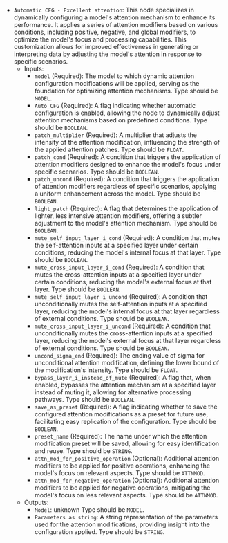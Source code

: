 - `Automatic CFG - Excellent attention`: This node specializes in dynamically configuring a model's attention mechanism to enhance its performance. It applies a series of attention modifiers based on various conditions, including positive, negative, and global modifiers, to optimize the model's focus and processing capabilities. This customization allows for improved effectiveness in generating or interpreting data by adjusting the model's attention in response to specific scenarios.
    - Inputs:
        - `model` (Required): The model to which dynamic attention configuration modifications will be applied, serving as the foundation for optimizing attention mechanisms. Type should be `MODEL`.
        - `Auto_CFG` (Required): A flag indicating whether automatic configuration is enabled, allowing the node to dynamically adjust attention mechanisms based on predefined conditions. Type should be `BOOLEAN`.
        - `patch_multiplier` (Required): A multiplier that adjusts the intensity of the attention modification, influencing the strength of the applied attention patches. Type should be `FLOAT`.
        - `patch_cond` (Required): A condition that triggers the application of attention modifiers designed to enhance the model's focus under specific scenarios. Type should be `BOOLEAN`.
        - `patch_uncond` (Required): A condition that triggers the application of attention modifiers regardless of specific scenarios, applying a uniform enhancement across the model. Type should be `BOOLEAN`.
        - `light_patch` (Required): A flag that determines the application of lighter, less intensive attention modifiers, offering a subtler adjustment to the model's attention mechanism. Type should be `BOOLEAN`.
        - `mute_self_input_layer_i_cond` (Required): A condition that mutes the self-attention inputs at a specified layer under certain conditions, reducing the model's internal focus at that layer. Type should be `BOOLEAN`.
        - `mute_cross_input_layer_i_cond` (Required): A condition that mutes the cross-attention inputs at a specified layer under certain conditions, reducing the model's external focus at that layer. Type should be `BOOLEAN`.
        - `mute_self_input_layer_i_uncond` (Required): A condition that unconditionally mutes the self-attention inputs at a specified layer, reducing the model's internal focus at that layer regardless of external conditions. Type should be `BOOLEAN`.
        - `mute_cross_input_layer_i_uncond` (Required): A condition that unconditionally mutes the cross-attention inputs at a specified layer, reducing the model's external focus at that layer regardless of external conditions. Type should be `BOOLEAN`.
        - `uncond_sigma_end` (Required): The ending value of sigma for unconditional attention modification, defining the lower bound of the modification's intensity. Type should be `FLOAT`.
        - `bypass_layer_i_instead_of_mute` (Required): A flag that, when enabled, bypasses the attention mechanism at a specified layer instead of muting it, allowing for alternative processing pathways. Type should be `BOOLEAN`.
        - `save_as_preset` (Required): A flag indicating whether to save the configured attention modifications as a preset for future use, facilitating easy replication of the configuration. Type should be `BOOLEAN`.
        - `preset_name` (Required): The name under which the attention modification preset will be saved, allowing for easy identification and reuse. Type should be `STRING`.
        - `attn_mod_for_positive_operation` (Optional): Additional attention modifiers to be applied for positive operations, enhancing the model's focus on relevant aspects. Type should be `ATTNMOD`.
        - `attn_mod_for_negative_operation` (Optional): Additional attention modifiers to be applied for negative operations, mitigating the model's focus on less relevant aspects. Type should be `ATTNMOD`.
    - Outputs:
        - `Model`: unknown Type should be `MODEL`.
        - `Parameters as string`: A string representation of the parameters used for the attention modifications, providing insight into the configuration applied. Type should be `STRING`.
